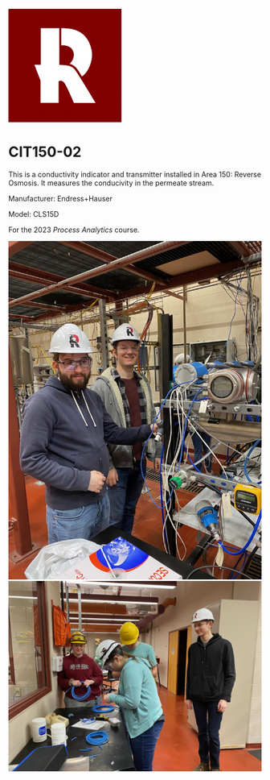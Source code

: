 ![RHITlogo](https://raw.githubusercontent.com/henthornlab/CIT150-02/main/RHITlogo.png)
# CIT150-02
This is a conductivity indicator and transmitter installed in Area 150: Reverse Osmosis. It measures the conducivity in the permeate stream.

Manufacturer: Endress+Hauser

Model: CLS15D


For the 2023 *Process Analytics* course.

![Photo 1](https://raw.githubusercontent.com/henthornlab/CIT150-02/main/cit150-02-install-1.jpeg)
![Photo 2](https://raw.githubusercontent.com/henthornlab/CIT150-02/main/cit150-02-install-4.jpeg)
